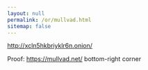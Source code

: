 ```yaml
---
layout: null
permalink: /or/mullvad.html
sitemap: false
---
```


http://xcln5hkbriyklr6n.onion/

Proof: https://mullvad.net/ bottom-right corner
